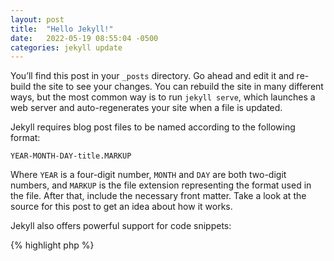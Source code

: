 ```yaml
---
layout: post
title:  "Hello Jekyll!"
date:   2022-05-19 08:55:04 -0500
categories: jekyll update
---
```

You’ll find this post in your `_posts` directory. Go ahead and edit it and re-build the site to see your changes. You can rebuild the site in many different ways, but the most common way is to run `jekyll serve`, which launches a web server and auto-regenerates your site when a file is updated.

Jekyll requires blog post files to be named according to the following format:

`YEAR-MONTH-DAY-title.MARKUP`

Where `YEAR` is a four-digit number, `MONTH` and `DAY` are both two-digit numbers, and `MARKUP` is the file extension representing the format used in the file. After that, include the necessary front matter. Take a look at the source for this post to get an idea about how it works.

Jekyll also offers powerful support for code snippets:

{% highlight php %}
<?php

function printHi(string $name): string
{
  echo `Hi, ${$name}`;
}

printHi('Jekyll');
// prints 'Hi, Jekyll'
{% endhighlight %}

File all bugs/feature requests at [My GitHub repo][nynka-gh].

[jekyll-docs]: https://jekyllrb.com/docs/home
[nynka-gh]:   https://github.com/nynka/nynka.github.io
